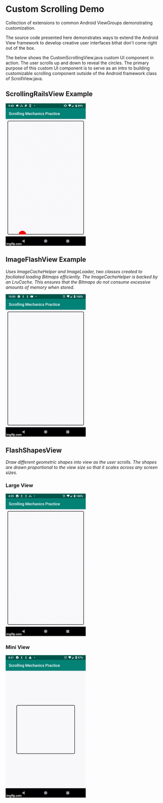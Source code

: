 # Custom Scrolling Demo #
Collection of extensions to common Android ViewGroups demonstrating customization.

The source code presented here demonstrates ways to extend the Android View framework to develop creative user interfaces bthat don't come right out of the box. 

The below shows the CustomScrollingView.java custom UI component in action. The user scrolls up and down to reveal the circles. The primary purpose of this custom UI component is to serve as an intro to building customizable scrolling component outside of  the Android framework class of ScrollView.java. 

## ScrollingRailsView Example ##

![ScrollingRailsView](/images/3bwk2w.gif)


## ImageFlashView Example
*Uses ImageCacheHelper and ImageLoader, two classes created to faciliated loading Bitmaps efficiently. The ImageCacheHelper is backed by an LruCache. This ensures that the Bitmaps do not consume excessive amounts of memory when stored.*

![ImageFlashView](/images/image_flash_view.gif)


## FlashShapesView ##
*Draw different geometric shapes into view as the user scrolls. The shapes are drawn proportional to the view size so that it scales across any screen sizes.*

### Large View ###
![FlashShapesView-Large Window](/images/flash_shape_large_window.gif)


### Mini View ###
![FlashShapesView-Mini Window](/images/flash_shape_mini_window.gif)






